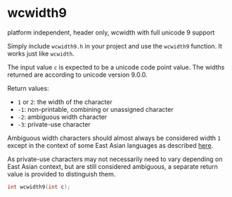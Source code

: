 # wcwidth9

platform independent, header only, wcwidth with full unicode 9 support

Simply include `wcwidth9.h` in your project and use the `wcwidth9` function.
It works just like `wcwidth`.

The input value `c` is expected to be a unicode code point value. The widths returned are according to unicode version 9.0.0.

Return values:

* `1` or `2`: the width of the character
* `-1`: non-printable, combining or unassigned character
* `-2`: ambiguous width character
* `-3`: private-use character

Ambiguous width characters should almost always be considered width `1` except in the context of some East Asian languages as described [here](http://unicode.org/reports/tr11/).

As private-use characters may not necessarily need to vary depending on East Asian context, but are still considered ambiguous, a separate return value is provided to distinguish them.

```c
int wcwidth9(int c);
```
